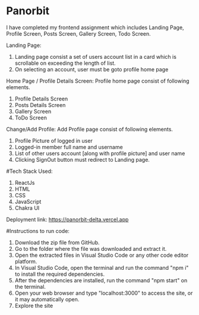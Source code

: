 # Panorbit
I have completed my frontend assignment which includes Landing Page, Profile Screen, Posts Screen, Gallery Screen, Todo Screen.

Landing Page:
1. Landing page consist a set of users account list in a card which is scrollable
  on exceeding the length of list.
2. On selecting an account, user must be goto profile home page

Home Page / Profile Details Screen:
Profile home page consist of following elements.
1. Profile Details Screen
2. Posts Details Screen
3. Gallery Screen
4. ToDo Screen

Change/Add Profile:
Add Profile page consist of following elements.
1. Profile Picture of logged in user
2. Logged-in member full name and username
3. List of other users account [along with profile picture] and user name
4. Clicking SignOut button must redirect to Landing page.

#Tech Stack Used:
1. ReactJs
2. HTML
3. CSS
4. JavaScript
4. Chakra UI


Deployment link: https://panorbit-delta.vercel.app

#Instructions to run code:
1. Download the zip file from GitHub.
2. Go to the folder where the file was downloaded and extract it.
3. Open the extracted files in Visual Studio Code or any other code editor platform.
4. In Visual Studio Code, open the terminal and run the command "npm i" to install the required dependencies.
5. After the dependencies are installed, run the command "npm start" on the terminal.
6. Open your web browser and type "localhost:3000" to access the site, or it may automatically open.
7. Explore the site
